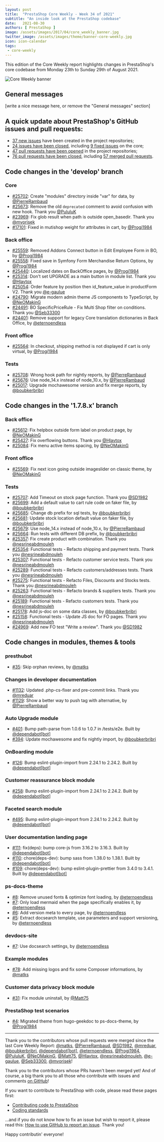 ```yaml
---
layout: post
title:  "PrestaShop Core Weekly - Week 34 of 2021"
subtitle: "An inside look at the PrestaShop codebase"
date:   2021-08-30
authors: [ PrestaShop ]
image: /assets/images/2017/04/core_weekly_banner.jpg
twitter_image: /assets/images/theme/banner-core-weekly.jpg
icon: icon-calendar
tags:
 - core-weekly
---
```


This edition of the Core Weekly report highlights changes in PrestaShop's core codebase from Monday 23th to Sunday 29th of August 2021.

![Core Weekly banner](/assets/images/2018/12/banner-core-weekly.jpg)

## General messages

[write a nice message here, or remove the "General messages" section]


## A quick update about PrestaShop's GitHub issues and pull requests:

- [37 new issues](https://github.com/search?q=org%3APrestaShop+is%3Apublic++-repo%3Aprestashop%2Fprestashop.github.io++is%3Aissue+created%3A2021-08-23..2021-08-29) have been created in the project repositories;
- [24 issues have been closed](https://github.com/search?q=org%3APrestaShop+is%3Apublic++-repo%3Aprestashop%2Fprestashop.github.io++is%3Aissue+closed%3A2021-08-23..2021-08-29), including [9 fixed issues](https://github.com/search?q=org%3APrestaShop+is%3Apublic++-repo%3Aprestashop%2Fprestashop.github.io++is%3Aissue+label%3Afixed+closed%3A2021-08-23..2021-08-29) on the core;
- [47 pull requests have been opened](https://github.com/search?q=org%3APrestaShop+is%3Apublic++-repo%3Aprestashop%2Fprestashop.github.io++is%3Apr+created%3A2021-08-23..2021-08-29) in the project repositories;
- [76 pull requests have been closed](https://github.com/search?q=org%3APrestaShop+is%3Apublic++-repo%3Aprestashop%2Fprestashop.github.io++is%3Apr+closed%3A2021-08-23..2021-08-29), including [57 merged pull requests](https://github.com/search?q=org%3APrestaShop+is%3Apublic++-repo%3Aprestashop%2Fprestashop.github.io++is%3Apr+merged%3A2021-08-23..2021-08-29).
        


## Code changes in the 'develop' branch


### Core
* [#25702](https://github.com/PrestaShop/PrestaShop/pull/25702): Create "modules" directory inside "var" for data, by [@PierreRambaud](https://github.com/PierreRambaud)
* [#25673](https://github.com/PrestaShop/PrestaShop/pull/25673): Remove the old `deprecated` comment to avoid confusion with new hook. Thank you [@PululuK](https://github.com/PululuK)
* [#23969](https://github.com/PrestaShop/PrestaShop/pull/23969): Fix glob result when path is outside open_basedir. Thank you [@mvorisek](https://github.com/mvorisek)
* [#17101](https://github.com/PrestaShop/PrestaShop/pull/17101): Fixed in mutishop weight for attributes in cart, by [@Progi1984](https://github.com/Progi1984)


### Back office
* [#25559](https://github.com/PrestaShop/PrestaShop/pull/25559): Removed Addons Connect button in Edit Employee Form in BO, by [@Progi1984](https://github.com/Progi1984)
* [#25558](https://github.com/PrestaShop/PrestaShop/pull/25558): Fixed save in Symfony Form Merchandise Return Options, by [@Progi1984](https://github.com/Progi1984)
* [#25440](https://github.com/PrestaShop/PrestaShop/pull/25440): Localized dates on BackOffice pages, by [@Progi1984](https://github.com/Progi1984)
* [#25314](https://github.com/PrestaShop/PrestaShop/pull/25314): Don't set UPGRADE as a main button in module list. Thank you [@Hlavtox](https://github.com/Hlavtox)
* [#25054](https://github.com/PrestaShop/PrestaShop/pull/25054): Order feature by position then id_feature_value in productForm V2. Thank you [@e-gaulue](https://github.com/e-gaulue)
* [#24790](https://github.com/PrestaShop/PrestaShop/pull/24790): Migrate modern admin theme JS components to TypeScript, by [@NeOMakinG](https://github.com/NeOMakinG)
* [#24491](https://github.com/PrestaShop/PrestaShop/pull/24491): BO SpecificPriceRule - Fix Multi Shop filter on conditions. Thank you [@Seb33300](https://github.com/Seb33300)
* [#24401](https://github.com/PrestaShop/PrestaShop/pull/24401): Remove support for legacy Core translation dictionaries in Back Office, by [@eternoendless](https://github.com/eternoendless)


### Front office
* [#25564](https://github.com/PrestaShop/PrestaShop/pull/25564): In checkout, shipping method is not displayed if cart is only virtual, by [@Progi1984](https://github.com/Progi1984)


### Tests
* [#25708](https://github.com/PrestaShop/PrestaShop/pull/25708): Wrong hook path for nightly reports, by [@PierreRambaud](https://github.com/PierreRambaud)
* [#25676](https://github.com/PrestaShop/PrestaShop/pull/25676): Use node_14.x instead of node_10.x, by [@PierreRambaud](https://github.com/PierreRambaud)
* [#25017](https://github.com/PrestaShop/PrestaShop/pull/25017): Upgrade mochawesome version and fix merge reports, by [@boubkerbribri](https://github.com/boubkerbribri)


## Code changes in the '1.7.8.x' branch


### Back office
* [#25612](https://github.com/PrestaShop/PrestaShop/pull/25612): Fix helpbox outside form label on product page, by [@NeOMakinG](https://github.com/NeOMakinG)
* [#25427](https://github.com/PrestaShop/PrestaShop/pull/25427): Fix overflowing buttons. Thank you [@Hlavtox](https://github.com/Hlavtox)
* [#25084](https://github.com/PrestaShop/PrestaShop/pull/25084): Fix menu active items spacing, by [@NeOMakinG](https://github.com/NeOMakinG)


### Front office
* [#25569](https://github.com/PrestaShop/PrestaShop/pull/25569): Fix next icon going outside imageslider on classic theme, by [@NeOMakinG](https://github.com/NeOMakinG)


### Tests
* [#25707](https://github.com/PrestaShop/PrestaShop/pull/25707): Add Timeout on stock page function. Thank you [@SD1982](https://github.com/SD1982)
* [#25699](https://github.com/PrestaShop/PrestaShop/pull/25699): Add a default value to cart rule code on faker file, by [@boubkerbribri](https://github.com/boubkerbribri)
* [#25685](https://github.com/PrestaShop/PrestaShop/pull/25685): Change db prefix for sql tests, by [@boubkerbribri](https://github.com/boubkerbribri)
* [#25681](https://github.com/PrestaShop/PrestaShop/pull/25681): Update stock location default value on faker file, by [@boubkerbribri](https://github.com/boubkerbribri)
* [#25679](https://github.com/PrestaShop/PrestaShop/pull/25679): Use node_14.x instead of node_10.x, by [@PierreRambaud](https://github.com/PierreRambaud)
* [#25664](https://github.com/PrestaShop/PrestaShop/pull/25664): Run tests with different DB prefix, by [@boubkerbribri](https://github.com/boubkerbribri)
* [#25357](https://github.com/PrestaShop/PrestaShop/pull/25357): Fix create product with combination. Thank you [@nesrineabdmouleh](https://github.com/nesrineabdmouleh)
* [#25354](https://github.com/PrestaShop/PrestaShop/pull/25354): Functional tests - Refacto shipping and payment tests. Thank you [@nesrineabdmouleh](https://github.com/nesrineabdmouleh)
* [#25307](https://github.com/PrestaShop/PrestaShop/pull/25307): Functional tests - Refacto customer service tests. Thank you [@nesrineabdmouleh](https://github.com/nesrineabdmouleh)
* [#25289](https://github.com/PrestaShop/PrestaShop/pull/25289): Functional tests - Refacto customers/addresses tests. Thank you [@nesrineabdmouleh](https://github.com/nesrineabdmouleh)
* [#25275](https://github.com/PrestaShop/PrestaShop/pull/25275): Functional tests - Refacto Files, Discounts and Stocks tests. Thank you [@nesrineabdmouleh](https://github.com/nesrineabdmouleh)
* [#25263](https://github.com/PrestaShop/PrestaShop/pull/25263): Functional tests -  Refacto brands & suppliers tests. Thank you [@nesrineabdmouleh](https://github.com/nesrineabdmouleh)
* [#25189](https://github.com/PrestaShop/PrestaShop/pull/25189): Functional tests - Refacto customers tests. Thank you [@nesrineabdmouleh](https://github.com/nesrineabdmouleh)
* [#25178](https://github.com/PrestaShop/PrestaShop/pull/25178): Add js-doc on some data classes, by [@boubkerbribri](https://github.com/boubkerbribri)
* [#25158](https://github.com/PrestaShop/PrestaShop/pull/25158): Functional tests - Update JS doc for FO pages. Thank you [@nesrineabdmouleh](https://github.com/nesrineabdmouleh)
* [#24969](https://github.com/PrestaShop/PrestaShop/pull/24969): Add new FO test "Write a review". Thank you [@SD1982](https://github.com/SD1982)


## Code changes in modules, themes & tools


### presthubot
* [#35](https://github.com/PrestaShop/presthubot/pull/35): Skip orphan reviews, by [@matks](https://github.com/matks)


### Changes in developer documentation
* [#1132](https://github.com/PrestaShop/docs/pull/1132): Updated .php-cs-fixer and pre-commit links. Thank you [@mreduar](https://github.com/mreduar)
* [#1129](https://github.com/PrestaShop/docs/pull/1129): Show a better way to push tag with alternative, by [@PierreRambaud](https://github.com/PierreRambaud)


### Auto Upgrade module
* [#401](https://github.com/PrestaShop/autoupgrade/pull/401): Bump path-parse from 1.0.6 to 1.0.7 in /tests/e2e. Built by [@dependabot[bot]](https://github.com/apps/dependabot)
* [#394](https://github.com/PrestaShop/autoupgrade/pull/394): Update mochawesome and fix nightly import, by [@boubkerbribri](https://github.com/boubkerbribri)


### OnBoarding module
* [#126](https://github.com/PrestaShop/welcome/pull/126): Bump eslint-plugin-import from 2.24.1 to 2.24.2. Built by [@dependabot[bot]](https://github.com/apps/dependabot)


### Customer reassurance block module
* [#258](https://github.com/PrestaShop/blockreassurance/pull/258): Bump eslint-plugin-import from 2.24.1 to 2.24.2. Built by [@dependabot[bot]](https://github.com/apps/dependabot)


### Faceted search module
* [#495](https://github.com/PrestaShop/ps_facetedsearch/pull/495): Bump eslint-plugin-import from 2.24.1 to 2.24.2. Built by [@dependabot[bot]](https://github.com/apps/dependabot)


### User documentation landing page
* [#111](https://github.com/PrestaShop/user-documentation-landing/pull/111): fix(deps): bump core-js from 3.16.2 to 3.16.3. Built by [@dependabot[bot]](https://github.com/apps/dependabot)
* [#110](https://github.com/PrestaShop/user-documentation-landing/pull/110): chore(deps-dev): bump sass from 1.38.0 to 1.38.1. Built by [@dependabot[bot]](https://github.com/apps/dependabot)
* [#109](https://github.com/PrestaShop/user-documentation-landing/pull/109): chore(deps-dev): bump eslint-plugin-prettier from 3.4.0 to 3.4.1. Built by [@dependabot[bot]](https://github.com/apps/dependabot)


### ps-docs-theme
* [#8](https://github.com/PrestaShop/ps-docs-theme/pull/8): Remove unused fonts & optimize font loading, by [@eternoendless](https://github.com/eternoendless)
* [#7](https://github.com/PrestaShop/ps-docs-theme/pull/7): Only load mermaid when the page specifically enables it, by [@eternoendless](https://github.com/eternoendless)
* [#6](https://github.com/PrestaShop/ps-docs-theme/pull/6): Add version meta to every page, by [@eternoendless](https://github.com/eternoendless)
* [#5](https://github.com/PrestaShop/ps-docs-theme/pull/5): Extract docsearch template, use parameters and support versioning, by [@eternoendless](https://github.com/eternoendless)


### devdocs-site
* [#7](https://github.com/PrestaShop/devdocs-site/pull/7): Use docsearch settings, by [@eternoendless](https://github.com/eternoendless)


### Example modules
* [#78](https://github.com/PrestaShop/example-modules/pull/78): Add missing logos and fix some Composer informations, by [@matks](https://github.com/matks)


### Customer data privacy block module
* [#31](https://github.com/PrestaShop/ps_dataprivacy/pull/31): Fix module uninstall, by [@Matt75](https://github.com/Matt75)


### PrestaShop test scenarios
* [#4](https://github.com/PrestaShop/test-scenarios/pull/4): Migrated theme from hugo-geekdoc to ps-docs-theme, by [@Progi1984](https://github.com/Progi1984)


<hr />

Thank you to the contributors whose pull requests were merged since the last Core Weekly Report: [@matks](https://github.com/matks), [@PierreRambaud](https://github.com/PierreRambaud), [@SD1982](https://github.com/SD1982), [@mreduar](https://github.com/mreduar), [@boubkerbribri](https://github.com/boubkerbribri), [@dependabot[bot]](https://github.com/apps/dependabot), [@eternoendless](https://github.com/eternoendless), [@Progi1984](https://github.com/Progi1984), [@PululuK](https://github.com/PululuK), [@NeOMakinG](https://github.com/NeOMakinG), [@Matt75](https://github.com/Matt75), [@Hlavtox](https://github.com/Hlavtox), [@nesrineabdmouleh](https://github.com/nesrineabdmouleh), [@e-gaulue](https://github.com/e-gaulue), [@Seb33300](https://github.com/Seb33300), [@mvorisek](https://github.com/mvorisek)!

Thank you to the contributors whose PRs haven't been merged yet! And of course, a big thank you to all those who contribute with issues and comments [on GitHub](https://github.com/PrestaShop/PrestaShop)!

If you want to contribute to PrestaShop with code, please read these pages first:

 * [Contributing code to PrestaShop](https://devdocs.prestashop.com/1.7/contribute/contribution-guidelines/)
 * [Coding standards](https://devdocs.prestashop.com/1.7/development/coding-standards/)

...and if you do not know how to fix an issue but wish to report it, please read this: [How to use GitHub to report an issue](https://devdocs.prestashop.com/1.7/contribute/contribute-reporting-issues/). Thank you!

Happy contributin' everyone!

